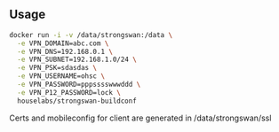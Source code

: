 ## Usage
```bash
docker run -i -v /data/strongswan:/data \
  -e VPN_DOMAIN=abc.com \
  -e VPN_DNS=192.168.0.1 \
  -e VPN_SUBNET=192.168.1.0/24 \
  -e VPN_PSK=sdasdas \
  -e VPN_USERNAME=ohsc \
  -e VPN_PASSWORD=pppsssswwwddd \
  -e VPN_P12_PASSWORD=lock \
  houselabs/strongswan-buildconf
```

Certs and mobileconfig for client are generated in /data/strongswan/ssl
